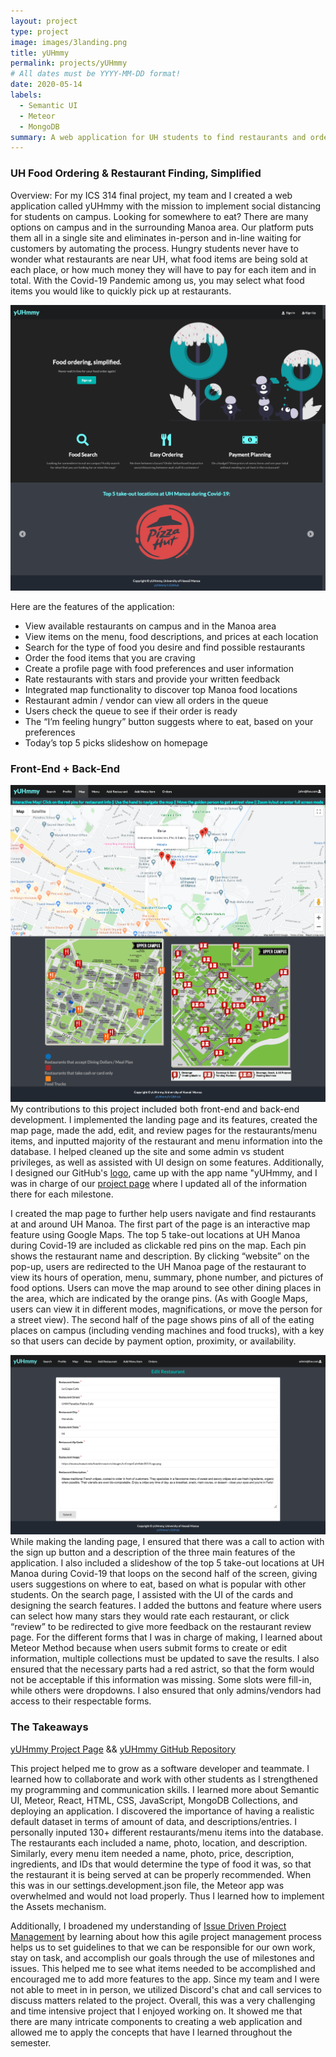 ```yaml
---
layout: project
type: project
image: images/3landing.png
title: yUHmmy
permalink: projects/yUHmmy
# All dates must be YYYY-MM-DD format!
date: 2020-05-14
labels:
  - Semantic UI
  - Meteor
  - MongoDB
summary: A web application for UH students to find restaurants and order food
---
```


### UH Food Ordering & Restaurant Finding, Simplified

Overview: For my ICS 314 final project, my team and I created a web application called yUHmmy with the mission to implement social distancing for students on campus. Looking for somewhere to eat? There are many options on campus and in the surrounding Manoa area. Our platform puts them all in a single site and eliminates in-person and in-line waiting for customers by automating the process. Hungry students never have to wonder what restaurants are near UH, what food items are being sold at each place, or how much money they will have to pay for each item and in total. With the Covid-19 Pandemic among us, you may select what food items you would like to quickly pick up at restaurants.

<img class="ui rounded image" src="../images/3landing.png">

Here are the features of the application:

* View available restaurants on campus and in the Manoa area
* View items on the menu, food descriptions, and prices at each location
* Search for the type of food you desire and find possible restaurants
* Order the food items that you are craving
* Create a profile page with food preferences and user information
* Rate restaurants with stars and provide your written feedback
* Integrated map functionality to discover top Manoa food locations
* Restaurant admin / vendor can view all orders in the queue
* Users check the queue to see if their order is ready
* The “I’m feeling hungry” button suggests where to eat, based on your preferences
* Today’s top 5 picks slideshow on homepage

### Front-End + Back-End
<img class="ui medium right floated rounded image" src="../images/3map.png"> My contributions to this project included both front-end and back-end development. I implemented the landing page and its features, created the map page, made the add, edit, and review pages for the restaurants/menu items, and inputted majority of the restaurant and menu information into the database. I helped cleaned up the site and some admin vs student privileges, as well as assisted with UI design on some features. Additionally, I designed our GitHub's [logo](https://github.com/yuhmmy), came up with the app name "yUHmmy, and I was in charge of our [project page](https://yuhmmy.github.io/) where I updated all of the information there for each milestone. 

I created the map page to further help users navigate and find restaurants at and around UH Manoa. The first part of the page is an interactive map feature using Google Maps. The top 5 take-out locations at UH Manoa during Covid-19 are included as clickable red pins on the map. Each pin shows the restaurant name and description. By clicking “website” on the pop-up, users are redirected to the UH Manoa page of the restaurant to view its hours of operation, menu, summary, phone number, and pictures of food options. Users can move the map around to see other dining places in the area, which are indicated by the orange pins. (As with Google Maps, users can view it in different modes, magnifications, or move the person for a street view). The second half of the page shows pins of all of the eating places on campus (including vending machines and food trucks), with a key so that users can decide by payment option, proximity, or availability.

<img class="ui medium left floated rounded image" src="../images/3editrestaurant.png">While making the landing page, I ensured that there was a call to action with the sign up button and a description of the three main features of the application. I also included a slideshow of the top 5 take-out locations at UH Manoa during Covid-19 that loops on the second half of the screen, giving users suggestions on where to eat, based on what is popular with other students. On the search page, I assisted with the UI of the cards and designing the search features. I added the buttons and feature where users can select how many stars they would rate each restaurant, or click “review” to be redirected to give more feedback on the restaurant review page. For the different forms that I was in charge of making, I learned about Meteor Method because when users submit forms to create or edit information, multiple collections must be updated to save the results. I also ensured that the necessary parts had a red astrict, so that the form would not be acceptable if this information was missing. Some slots were fill-in, while others were dropdowns. I also ensured that only admins/vendors had access to their respectable forms. 

### The Takeaways
<a href="https://yuhmmy.github.io/"><i class="large github icon"></i>yUHmmy Project Page</a> && <a href="https://github.com/yuhmmy"><i class="large github icon"></i> yUHmmy GitHub Repository</a>

This project helped me to grow as a software developer and teammate. I learned how to collaborate and work with other students as I strengthened my programming and communication skills. I learned more about Semantic UI, Meteor, React, HTML, CSS, JavaScript, MongoDB Collections, and deploying an application. I discovered the importance of having a realistic default dataset in terms of amount of data, and descriptions/entries. I personally inputed 130+ different restaurants/menu items into the database. The restaurants each included a name, photo, location, and description. Similarly, every menu item needed a name, photo, price, description, ingredients, and IDs that would determine the type of food it was, so that the restaurant it is being served at can be properly recommended. When this was in our settings.development.json file, the Meteor app was overwhelmed and would not load properly. Thus I learned how to implement the Assets mechanism.

Additionally, I broadened my understanding of [Issue Driven Project Management](http://courses.ics.hawaii.edu/ics314s20/morea/project-management/reading-guidelines-idpm.html) by learning about how this agile project management process helps us to set guidelines to that we can be responsible for our own work, stay on task, and accomplish our goals through the use of milestones and issues. This helped me to see what items needed to be accomplished and encouraged me to add more features to the app. Since my team and I were not able to meet in in person, we utilized Discord's chat and call services to discuss matters related to the project. Overall, this was a very challenging and time intensive project that I enjoyed working on. It showed me that there are many intricate components to creating a web application and allowed me to apply the concepts that have I learned throughout the semester.

